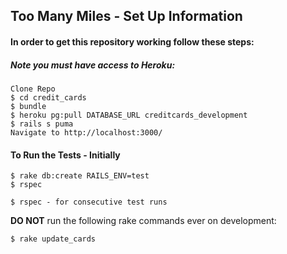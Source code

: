 ## Too Many Miles - Set Up Information

#### In order to get this repository working follow these steps:

##### Note you must have access to Heroku:

    Clone Repo
    $ cd credit_cards
    $ bundle
    $ heroku pg:pull DATABASE_URL creditcards_development
    $ rails s puma
    Navigate to http://localhost:3000/

#### To Run the Tests - Initially

    $ rake db:create RAILS_ENV=test
    $ rspec

    $ rspec - for consecutive test runs

**DO NOT** run the following rake commands ever on development:

    $ rake update_cards




